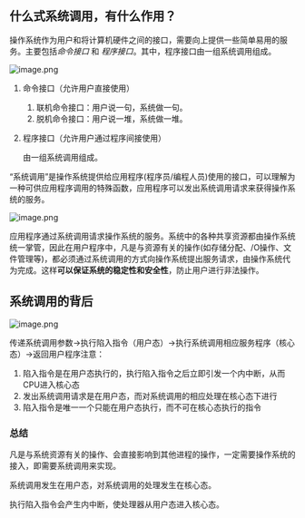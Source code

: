 ##  什么式系统调用，有什么作用？

操作系统作为用户和将计算机硬件之间的接口，需要向上提供一些简单易用的服务。主要包括*命令接口* 和 *程序接口*。其中，程序接口由一组系统调用组成。

![image.png](https://pic.rmb.bdstatic.com/bjh/4f8e9a396a45f2eb5d1f9ebd8ab0db0b.jpeg)

1. 命令接口（允许用户直接使用）

	1. 联机命令接口：用户说一句，系统做一句。
	2. 脱机命令接口：用户说一堆，系统做一堆。

2. 程序接口（允许用户通过程序间接使用）

	由一组系统调用组成。

“系统调用”是操作系统提供给应用程序(程序员/编程人员)使用的接口，可以理解为一种可供应用程序调用的特殊函数，应用程序可以发出系统调用请求来获得操作系统的服务。

![image.png](https://pic.rmb.bdstatic.com/bjh/1f9830d167833f0c6950be07b7ad6e00.jpeg)

应用程序通过系统调用请求操作系统的服务。系统中的各种共享资源都由操作系统统一掌管，因此在用户程序中，凡是与资源有关的操作(如存储分配、/O操作、文件管理等)，都必须通过系统调用的方式向操作系统提出服务请求，由操作系统代为完成。这样**可以保证系统的稳定性和安全性**，防止用户进行非法操作。



##  系统调用的背后

![image.png](https://pic.rmb.bdstatic.com/bjh/ae0c13443b9c5a06c97edfb2498a5d23.jpeg)

传递系统调用参数→执行陷入指令（用户态）→执行系统调用相应服务程序（核心态）→返回用户程序注意：

1. 陷入指令是在用户态执行的，执行陷入指令之后立即引发一个内中断，从而CPU进入核心态
2. 发出系统调用请求是在用户态，而对系统调用的相应处理在核心态下进行
3. 陷入指令是唯一一个只能在用户态执行，而不可在核心态执行的指令

 ###  总结

凡是与系统资源有关的操作、会直接影响到其他进程的操作，一定需要操作系统的接入，即需要系统调用来实现。

系统调用发生在用户态，对系统调用的处理发生在核心态。

执行陷入指令会产生内中断，使处理器从用户态进入核心态。

